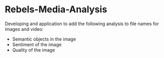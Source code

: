 # Rebels-Media-Analysis

Developing and application to add the following analysis to file names for images and video:
- Semantic objects in the image
- Sentiment of the image
- Quality of the image
